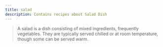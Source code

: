 ```yaml
---
title: salad
description: Contains recipes about Salad Dish
---
```


> A salad is a dish consisting of mixed ingredients, frequently vegetables. They are typically served chilled or at room temperature, though some can be served warm.